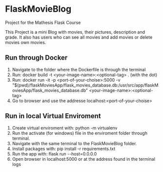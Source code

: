 # FlaskMovieBlog
Project for the Mathesis Flask Course

This Project is a mini Blog with movies, their pictures, description and grade.
It also has users who can see all movies and add movies or delete movies own movies.

## Run through Docker
1. Navigate to the folder where the Dockerfile is through the terminal 
2. Run: docker build -t \<your-image-name\>:\<optional-tag\> . (with the dot)
3. Run:  docker run -it -p \<port-of-your-choise\>:5000 -v "$(pwd)/flaskMoviesApp/flask_movies_database.db:/usr/src/app/flaskMoviesApp/flask_movies_database.db" \<your-image-name\>:\<optional-tag\>
4. Go to browser and use the addresse localhost:\<port-of-your-choise\>

## Run in local Virtual Enviroment
1. Create virtual enviroment with: python -m virtualenv <name of your choise>
2. Run the activate (for windows) file in the enviroment folder through terminal.
3. Navigate with the same terminal to the FlaskMovieBlog folder.
4. Install packages with: pip install -r requirements.txt
5. Run the app with: flask run --host=0.0.0.0
6. Open browser in localhost:5000 or at the address found in the terminal logs


